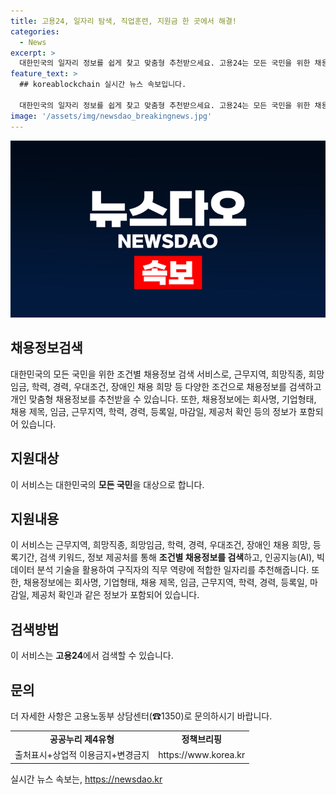 ```yaml
---
title: 고용24, 일자리 탐색, 직업훈련, 지원금 한 곳에서 해결!
categories:
  - News
excerpt: >
  대한민국의 일자리 정보를 쉽게 찾고 맞춤형 추천받으세요. 고용24는 모든 국민을 위한 채용 정보 검색 서비스입니다. 근무지역, 희망직종, 임금 등 다양한 조건으로 검색이 가능하며, 인공지능과 빅데이터 분석 기술을 활용하여 구직자에게 최적화된 일자리를 추천합니다. 또한, 채용 정보에는 회사명, 채용 제목, 임금 등 다양한 정보가 포함되어 있습니다. 자세한 문의는 고용노동부 상담센터(☎1350)로.
feature_text: >
  ## koreablockchain 실시간 뉴스 속보입니다.

  대한민국의 일자리 정보를 쉽게 찾고 맞춤형 추천받으세요. 고용24는 모든 국민을 위한 채용 정보 검색 서비스입니다. 근무지역, 희망직종, 임금 등 다양한 조건으로 검색이 가능하며, 인공지능과 빅데이터 분석 기술을 활용하여 구직자에게 최적화된 일자리를 추천합니다. 또한, 채용 정보에는 회사명, 채용 제목, 임금 등 다양한 정보가 포함되어 있습니다. 자세한 문의는 고용노동부 상담센터(☎1350)로.
image: '/assets/img/newsdao_breakingnews.jpg'
---
```


<p><img src="/assets/img/newsdao_breakingnews.jpg" alt="koreablockchain 속보" /></p>

<h2 data-ke-size="size26">채용정보검색</h2>

<p data-ke-size="size16">대한민국의 모든 국민을 위한 조건별 채용정보 검색 서비스로, 근무지역, 희망직종, 희망임금, 학력, 경력, 우대조건, 장애인 채용 희망 등 다양한 조건으로 채용정보를 검색하고 개인 맞춤형 채용정보를 추천받을 수 있습니다. 또한, 채용정보에는 회사명, 기업형태, 채용 제목, 임금, 근무지역, 학력, 경력, 등록일, 마감일, 제공처 확인 등의 정보가 포함되어 있습니다.</p>

<h2 data-ke-size="size26">지원대상</h2>

<p data-ke-size="size16">이 서비스는 대한민국의 <b>모든 국민</b>을 대상으로 합니다.</p>

<h2 data-ke-size="size26">지원내용</h2>

<p data-ke-size="size16">이 서비스는 근무지역, 희망직종, 희망임금, 학력, 경력, 우대조건, 장애인 채용 희망, 등록기간, 검색 키워드, 정보 제공처를 통해 <b>조건별 채용정보를 검색</b>하고, 인공지능(AI), 빅데이터 분석 기술을 활용하여 구직자의 직무 역량에 적합한 일자리를 추천해줍니다. 또한, 채용정보에는 회사명, 기업형태, 채용 제목, 임금, 근무지역, 학력, 경력, 등록일, 마감일, 제공처 확인과 같은 정보가 포함되어 있습니다.</p>

<h2 data-ke-size="size26">검색방법</h2>

<p data-ke-size="size16">이 서비스는 <b>고용24</b>에서 검색할 수 있습니다.</p>

<h2 data-ke-size="size26">문의</h2>

<p data-ke-size="size16">더 자세한 사항은 고용노동부 상담센터(☎1350)로 문의하시기 바랍니다.</p>

<table>
  <tr>
    <td style="text-align: center; height: 17px;"><b>공공누리 제4유형</b></td>
    <td style="text-align: center; height: 17px;"><b>정책브리핑</b></td>
  </tr>
  <tr>
    <td style="text-align: center; height: 17px;">출처표시+상업적 이용금지+변경금지</td>
    <td style="text-align: center; height: 17px;">https://www.korea.kr</td>
  </tr>
</table>
실시간 뉴스 속보는, <a href="https://newsdao.kr" rel="dofollow">https://newsdao.kr</a>


